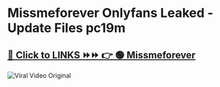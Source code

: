 
 # Missmeforever Onlyfans Leaked - Update Files pc19m

## <h2><a href="https://clipsfans.com/Missmeforever&ref=git">🔗 Click to LINKS ⏩⏩ 👉 🟢 Missmeforever </a></h2>

<a href="https://clipsfans.com/Missmeforever&ref=git" rel="nofollow" data-target="animated-image.originalLink"><img src="https://i.ibb.co.com/xMMVF88/686577567.gif" alt="Viral Video Original" style="max-width: 100%; display: inline-block;" data-target="animated-image.originalImage"></a>

